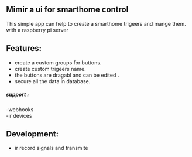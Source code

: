 ## Mimir a ui for smarthome control 
This simple app can help to create a smarthome trigeers and mange them.
with a raspberry pi server
## Features:
- create a custom groups for buttons. 
- create custom trigeers name. 
- the buttons are dragabl and can be edited .
- secure all the data in database.
##### support :
-webhooks  
-ir devices  
## Development:
- ir record signals and transmite
